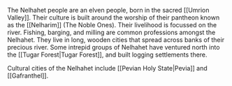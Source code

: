 The Nelhahet people are an elven people, born in the sacred [[Umrion Valley]]. Their culture is built around the worship of their pantheon known as the [[Nelharim]] (The Noble Ones).
Their livelihood is focussed on the river. Fishing, barging, and milling are common professions amongst the Nelhahet.
They live in long, wooden cities that spread across banks of their precious river.
Some intrepid groups of Nelhahet have ventured north into the [[Tugar Forest|Tugar Forest]], and built logging settlements there.

Cultural cities of the Nelhahet include [[Pevian Holy State|Pevia]] and [[Gafranthel]].